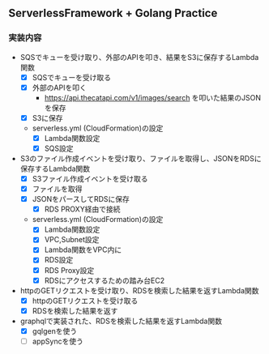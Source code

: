 ## ServerlessFramework + Golang Practice
### 実装内容
- SQSでキューを受け取り、外部のAPIを叩き、結果をS3に保存するLambda関数
    - [x] SQSでキューを受け取る
    - [x] 外部のAPIを叩く
        - https://api.thecatapi.com/v1/images/search を叩いた結果のJSONを保存
    - [x] S3に保存
    - serverless.yml (CloudFormation)の設定
        - [x] Lambda関数設定
        - [x] SQS設定
- S3のファイル作成イベントを受け取り、ファイルを取得し、JSONをRDSに保存するLambda関数
    - [x] S3ファイル作成イベントを受け取る
    - [x] ファイルを取得
    - [x] JSONをパースしてRDSに保存
        - [x] RDS PROXY経由で接続
    - serverless.yml (CloudFormation)の設定
        - [x] Lambda関数設定
        - [x] VPC,Subnet設定
        - [x] Lambda関数をVPC内に
        - [x] RDS設定
        - [x] RDS Proxy設定
        - [x] RDSにアクセスするための踏み台EC2
- httpのGETリクエストを受け取り、RDSを検索した結果を返すLambda関数
    - [x] httpのGETリクエストを受け取る
    - [x] RDSを検索した結果を返す
- graphqlで実装された、RDSを検索した結果を返すLambda関数
    - [x] gqlgenを使う
    - [ ] appSyncを使う
